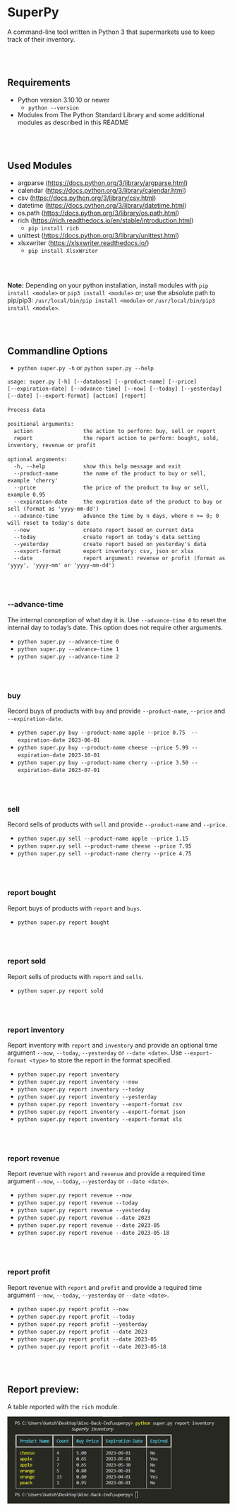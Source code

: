 # SuperPy

A command-line tool written in Python 3 that supermarkets use to keep track of their inventory.

<br>
<br>

## Requirements

-   Python version 3.10.10 or newer
    -   `python --version`
-   Modules from The Python Standard Library and some additional modules as described in this README

<br>
<br>

## Used Modules

-   argparse (https://docs.python.org/3/library/argparse.html)
-   calendar (https://docs.python.org/3/library/calendar.html)
-   csv (https://docs.python.org/3/library/csv.html)
-   datetime (https://docs.python.org/3/library/datetime.html)
-   os.path (https://docs.python.org/3/library/os.path.html)
-   rich (https://rich.readthedocs.io/en/stable/introduction.html)
    -   `pip install rich`
-   unittest (https://docs.python.org/3/library/unittest.html)
-   xlsxwriter (https://xlsxwriter.readthedocs.io/)
    -   `pip install XlsxWriter`

<br>
<br>

**Note:** Depending on your python installation, install modules with `pip install <module>` or `pip3 install <module>` or; use the absolute path to pip/pip3: `/usr/local/bin/pip install <module>` or `/usr/local/bin/pip3 install <module>`.

<br>
<br>

## Commandline Options

-   `python super.py -h` or `python super.py --help`

```
usage: super.py [-h] [--database] [--product-name] [--price] 
[--expiration-date] [--advance-time] [--now] [--today] [--yesterday] 
[--date] [--export-format] [action] [report]

Process data

positional arguments:
  action                the action to perform: buy, sell or report
  report                the report action to perform: bought, sold, inventory, revenue or profit

optional arguments:
  -h, --help            show this help message and exit
  --product-name        the name of the product to buy or sell, example 'cherry'
  --price               the price of the product to buy or sell, example 0.95
  --expiration-date     the expiration date of the product to buy or sell (format as 'yyyy-mm-dd')
  --advance-time        advance the time by n days, where n >= 0; 0 will reset to today's date
  --now                 create report based on current data
  --today               create report on today's data setting
  --yesterday           create report based on yesterday's data
  --export-format       export inventory: csv, json or xlsx
  --date                report argument: revenue or profit (format as 'yyyy', 'yyyy-mm' or 'yyyy-mm-dd')
```

<br>
<br>

### **--advance-time**

The internal conception of what day it is. Use `--advance-time 0` to reset the internal day to today’s date. This option does not require other arguments.

- `python super.py --advance-time 0`
- `python super.py --advance-time 1`
- `python super.py --advance-time 2`

<br>
<br>

### **buy**

Record buys of products with `buy` and provide `--product-name`, `--price` and `--expiration-date`.

- `python super.py buy --product-name apple --price 0.75  --expiration-date 2023-06-01`
- `python super.py buy --product-name cheese --price 5.99 --expiration-date 2023-10-01`
- `python super.py buy --product-name cherry --price 3.50 --expiration-date 2023-07-01`

<br>
<br>

### **sell**

Record sells of products with `sell` and provide `--product-name` and `--price`.

- `python super.py sell --product-name apple --price 1.15`
- `python super.py sell --product-name cheese --price 7.95`
- `python super.py sell --product-name cherry --price 4.75`

<br>
<br>

### **report bought**

Report buys of products with `report` and `buys`.
- `python super.py report bought`

<br>
<br>

### **report sold**

Report sells of products with `report` and `sells`.
- `python super.py report sold`

<br>
<br>

### **report inventory**

Report inventory with `report` and `inventory` and provide an optional time argument `--now`, `--today`, `--yesterday` or `--date <date>`. Use `--export-format <type>` to store the report in the format specified.

- `python super.py report inventory`
- `python super.py report inventory --now`
- `python super.py report inventory --today`
- `python super.py report inventory --yesterday`
- `python super.py report inventory --export-format csv`
- `python super.py report inventory --export-format json`
- `python super.py report inventory --export-format xls`

<br>
<br>

### **report revenue**

Report revenue with `report` and `revenue` and provide a required time argument `--now`, `--today`, `--yesterday` or `--date <date>`.

- `python super.py report revenue --now`
- `python super.py report revenue --today`
- `python super.py report revenue --yesterday`
- `python super.py report revenue --date 2023`
- `python super.py report revenue --date 2023-05`
- `python super.py report revenue --date 2023-05-18`

<br>
<br>

### **report profit**

Report revenue with `report` and `profit` and provide a required time argument `--now`, `--today`, `--yesterday` or `--date <date>`.

- `python super.py report profit --now`
- `python super.py report profit --today`
- `python super.py report profit --yesterday`
- `python super.py report profit --date 2023`
- `python super.py report profit --date 2023-05`
- `python super.py report profit --date 2023-05-18`

<br>
<br>

## **Report preview:**

A table reported with the `rich` module.

![Report inventory](./images/markdown/report_inventory.png)